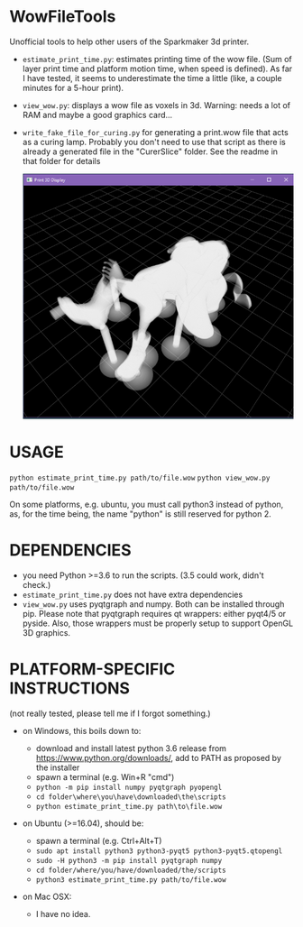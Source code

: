 # WowFileTools
Unofficial tools to help other users of the Sparkmaker 3d printer.

- `estimate_print_time.py`: estimates printing time of the wow file. (Sum of layer print time and platform motion time, when speed is defined). As far I have tested, it seems to underestimate the time a little (like, a couple minutes for a 5-hour print).
- `view_wow.py`: displays a wow file as voxels in 3d. Warning: needs a lot of RAM and maybe a good graphics card...
- `write_fake_file_for_curing.py` for generating a print.wow file that acts as a curing lamp. Probably you don't need to use that script as there is already a generated file in the "CurerSlice" folder. See the readme in that folder for details
  
  ![Alt text](screenshot.png?raw=true "Screenshot")

# USAGE
`python estimate_print_time.py path/to/file.wow`
`python view_wow.py path/to/file.wow`

On some platforms, e.g. ubuntu, you must call python3 instead of python, as, for the time being, the name "python" is still reserved for python 2.

# DEPENDENCIES
- you need Python >=3.6 to run the scripts. (3.5 could work, didn't check.)
- `estimate_print_time.py` does not have extra dependencies
- `view_wow.py` uses pyqtgraph and numpy. Both can be installed through pip. Please note that pyqtgraph requires qt wrappers: either pyqt4/5 or pyside. Also, those wrappers must be properly setup to support OpenGL 3D graphics.

# PLATFORM-SPECIFIC INSTRUCTIONS
(not really tested, please tell me if I forgot something.)

- on Windows, this boils down to:
    - download and install latest python 3.6 release from https://www.python.org/downloads/, add to PATH as proposed by the installer
    - spawn a terminal (e.g. Win+R "cmd")
    - `python -m pip install numpy pyqtgraph pyopengl`
    - `cd folder\where\you\have\downloaded\the\scripts`
    - `python estimate_print_time.py path\to\file.wow`

- on Ubuntu (>=16.04), should be:
    - spawn a terminal (e.g. Ctrl+Alt+T)
    - `sudo apt install python3 python3-pyqt5 python3-pyqt5.qtopengl`
    - `sudo -H python3 -m pip install pyqtgraph numpy`
    - `cd folder/where/you/have/downloaded/the/scripts`
    - `python3 estimate_print_time.py path/to/file.wow`

- on Mac OSX:
    - I have no idea.